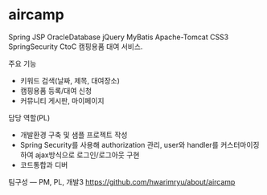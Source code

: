 # aircamp
Spring JSP OracleDatabase jQuery MyBatis Apache-Tomcat CSS3 SpringSecurity
CtoC 캠핑용품 대여 서비스.

주요 기능
- 키워드 검색(날짜, 제목, 대여장소)
- 캠핑용품 등록/대여 신청
- 커뮤니티 게시판, 마이페이지

담당 역할(PL)
- 개발환경 구축 및 샘플 프로젝트 작성
- Spring Security를 사용해 authorization 관리, user와 handler를 커스터마이징 하여 ajax방식으로 로그인/로그아웃 구현
- 코드통합과 디버

팀구성 ― PM, PL, 개발3
https://github.com/hwarimryu/about/aircamp
